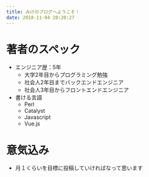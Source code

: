 ```yaml
---
title: みけのブログへようこそ！
date: 2018-11-04 20:20:27
---
```

# 著者のスペック
* エンジニア歴：5年
  * 大学2年目からプログラミング勉強
  * 社会人2年目までバックエンドエンジニア
  * 社会人3年目からフロントエンドエンジニア
* 書ける言語
  * Perl
  * Catalyst
  * Javascript
  * Vue.js

# 意気込み
* 月１くらいを目標に投稿していければなって思います

